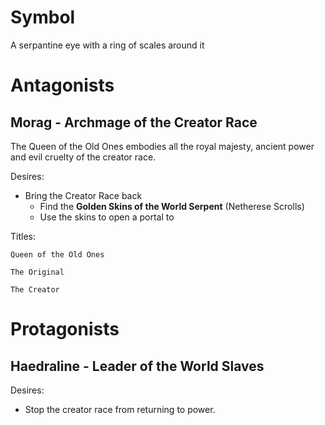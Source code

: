 # Symbol

A serpantine eye with a ring of scales around it

# Antagonists

## Morag - Archmage of the Creator Race

The Queen of the Old Ones embodies all the royal majesty, ancient power and evil cruelty of the creator race.

Desires:

- Bring the Creator Race back
  - Find the **Golden Skins of the World Serpent** (Netherese Scrolls)
  - Use the skins to open a portal to

Titles:

    Queen of the Old Ones

    The Original

    The Creator

# Protagonists

## Haedraline - Leader of the World Slaves

Desires:

- Stop the creator race from returning to power.
